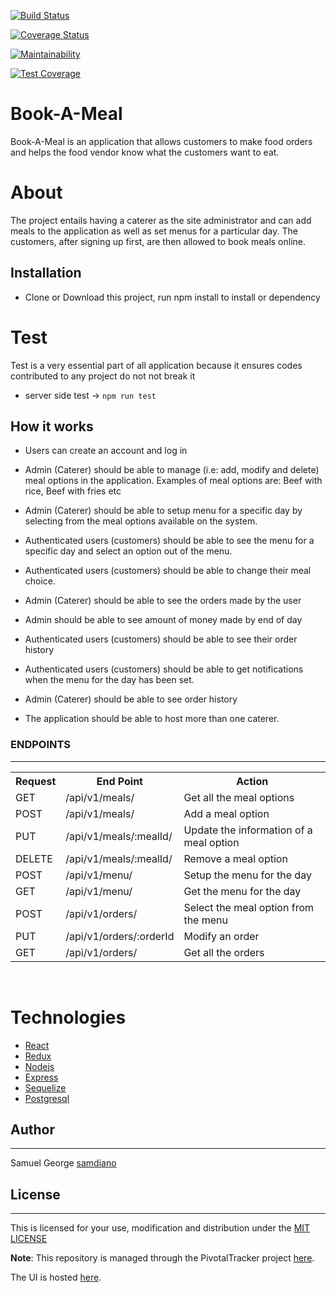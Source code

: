 
[![Build Status](https://travis-ci.org/samdiano/Book-A-Meal.svg?branch=156841597-setup-test-api-endpoints-modify-order)](https://travis-ci.org/samdiano/Book-A-Meal)

[![Coverage Status](https://coveralls.io/repos/github/samdiano/Book-A-Meal/badge.svg?branch=156841597-setup-test-api-endpoints-modify-order)](https://coveralls.io/github/samdiano/Book-A-Meal)

[![Maintainability](https://api.codeclimate.com/v1/badges/d6f77b3460641f377228/maintainability)](https://codeclimate.com/github/samdiano/Book-A-Meal/maintainability)

[![Test Coverage](https://api.codeclimate.com/v1/badges/d6f77b3460641f377228/test_coverage)](https://codeclimate.com/github/samdiano/Book-A-Meal/test_coverage)

# Book-A-Meal
Book-A-Meal is an application that allows customers to make food orders and helps the food vendor know what the customers want to eat.

# About
The project entails having a caterer as the site administrator and can add meals to the application as well as set menus for a particular day. The customers, after signing up first, are then allowed to book meals online.

## Installation

- Clone or Download this project, run npm install to install or dependency

# Test

Test is a very essential part of all application because it ensures codes contributed to any project do not not break it

 - server side test -> ```npm run test```

 ## How it works

* Users can create an account and log in
* Admin (Caterer) should be able to manage (i.e: add, modify and delete) meal options in
the application. Examples of meal options are: Beef with rice, Beef with fries etc
* Admin (Caterer) should be able to setup menu for a specific day by selecting from the
meal options available on the system.
* Authenticated users (customers) should be able to see the menu for a specific day and
select an option out of the menu.
* Authenticated users (customers) should be able to change their meal choice.
* Admin (Caterer) should be able to see the orders made by the user
* Admin should be able to see amount of money made by end of day


* Authenticated users (customers) should be able to see their order history
* Authenticated users (customers) should be able to get notifications when the menu for
the day has been set.
* Admin (Caterer) should be able to see order history
* The application should be able to host more than one caterer.

<h3>ENDPOINTS</h3>
<hr>
<table>

  <tr>
      <th>Request</th>
      <th>End Point</th>
      <th>Action</th>
  </tr>
  <tr>
      <td>GET</td>
      <td>/api/v1/meals/</td>
      <td>Get all the meal options</td>
  </tr>
  <tr>
      <td>POST</td>
      <td>/api/v1/meals/</td>
      <td>Add a meal option</td>
  </tr>
  <tr>
      <td>PUT</td>
      <td>/api/v1/meals/:mealId/</td>
      <td>Update the information of a meal option</td>
  </tr>
  <tr>
        <td>DELETE</td>
        <td>/api/v1/meals/:mealId/</td>
        <td>Remove a meal option</td>
  </tr>
  <tr>
      <td>POST</td>
      <td>/api/v1/menu/</td>
      <td>Setup the menu for the day</td>
  </tr>
  
  <tr>
      <td>GET</td>
      <td>/api/v1/menu/</td>
      <td>Get the menu for the day</td>
  </tr>
  
  <tr>
      <td>POST</td>
      <td>/api/v1/orders/</td>
      <td>Select the meal option from the menu</td>
  </tr>

  <tr>
      <td>PUT</td>
      <td>/api/v1/orders/:orderId </td>
      <td>Modify an order</td>
  </tr>

  <tr>
      <td>GET</td>
      <td>/api/v1/orders/</td>
      <td>Get all the orders</td>
  </tr>
  
</table>
<br/>

# Technologies

* [React](https://reactjs.org/)
* [Redux](https://redux.js.org/)
* [Nodejs](https://nodejs.org/en/)
* [Express](https://expressjs.com/)
* [Sequelize](http://docs.sequelizejs.com/)
* [Postgresql](https://www.postgresql.org/)

## Author 
____

Samuel George [samdiano](https://github.com/samdiano/)

## License 
____

This is licensed for your use, modification and distribution under the [MIT LICENSE](https://github.com/samdiano/Book-A-Meal/blob/develop/LICENSE)

**Note**: This repository is managed through the PivotalTracker project [here](https://www.pivotaltracker.com/n/projects/2165512).

The UI is hosted [here](www.samdiano.github.io/Book-A-Meal).

